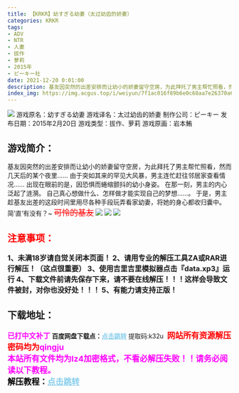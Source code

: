 ```yaml
---
title: 【KRKR】幼すぎる幼妻（太过幼齿的娇妻）
categories: KRKR
tags:
- ADV
- NTR
- 人妻
- 拔作
- 萝莉
- 2015年
- ピーキー社
date: 2021-12-20 0:01:00
description: 基友因突然的出差安排而让幼小的娇妻留守空房，为此拜托了男主帮忙照看，然而几天后的某个夜里……
index_img: https://img.acgus.top/i/weiyun/7f1ac016f89b6e0c68aa7e26370a611e41671b80067a835c1201e7268bb0ca0bbd0c971026337d4a5045c306f5afac20.webp
---
```

![](https://img.acgus.top/i/weiyun/7f1ac016f89b6e0c68aa7e26370a611e41671b80067a835c1201e7268bb0ca0bbd0c971026337d4a5045c306f5afac20.webp)
游戏原名：幼すぎる幼妻
游戏译名：太过幼齿的娇妻
制作公司：ピーキー
发布日期：2015年2月20日
游戏类型：拔作、萝莉
游戏原画：岩本鮪

## 游戏简介：
基友因突然的出差安排而让幼小的娇妻留守空房，为此拜托了男主帮忙照看，然而几天后的某个夜里……
由于突如其来的罕见大风暴，男主连忙赶往邻居家查看情况……
出现在眼前的是，因恐惧而蜷缩颤抖的幼小身姿。
在那一刻，男主的内心泛起了涟漪。
自己真心想做什么、怎样做才能实现自己的梦想……。
于是，男主趁基友出差的这段时间里用尽各种手段玩弄看家幼妻，将她的身心都收归囊中。
简’直‘有没有？~
<font color=#FF0000 size=4>~~可怜的基友~~</font>
![](https://img.acgus.top/i/weiyun/453bb1ccd4b29ffb6046a11e968a60bc5b3eb97dd2d52cdd2f53590f3509bd8bf2868efe29b91e9565d674b346865909.webp)
![](https://img.acgus.top/i/weiyun/d4547c3bc1edfb09c1c99016c1cd43394eeef5c23b57ef305fd45ef2331d75c690d6168380ac7dff0d81360fc092f206.webp)
![](https://img.acgus.top/i/weiyun/e06402adda2f090dd1d435048b354d925a3ed9abf4cf76aea2e4639924049a4778e95ae8491feb9bb515d64bf5abf6a8.webp)




## <font color=#FF0000 >注意事项：</font>
<font size=3><b>1、未满18岁请自觉关闭本页面！
2、请用专业的解压工具ZA或RAR进行解压！（这点很重要）
3、使用吉里吉里模拟器点击『data.xp3』运行
4、下载文件前请先保存下来，请不要在线解压！！！这样会导致文件被封，对你也没好处！！！
5、有能力请支持正版！</b></font>

## 下载地址：
<font color=#FF00FF size=3><b>已打中文补丁</b></font>
<b>百度网盘下载点：</b><a href="https://pan.baidu.com/s/1hF5Dkh7g_kpiQK7uYkdzgQ?pwd=k32u" style="color: #87CEEB;"><b>点击跳转</b></a> 提取码:k32u
<a style="padding: 0" href="https://post.qingju.org/AD/"><img style="max-width:100%" src="https://img.acgus.top/i/2024/07/478f689b8021d8d499ab43d21acf137a.gif" alt=""></a>
<b><font color=#FF0000 size=4>网站所有资源解压密码均为</b></font><b><font color=#FF00FF size=4>qingju</font><font color=#FF0000 ></font></b><br><b><font color=#FF00FF size=4>本站所有文件均为lz4加密格式，不看必解压失败！！请务必阅读以下教程。</b></font><br><b><font color=#000 size=4>解压教程：</b><a href="https://post.qingju.org/tutorial/000/" style="color: #87CEEB;"><b>点击跳转</b></a>
